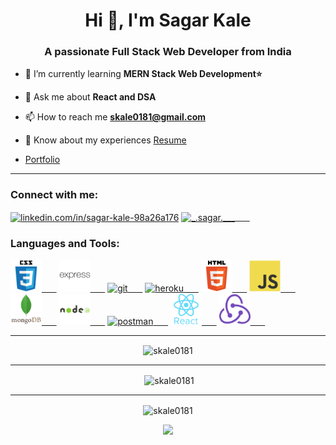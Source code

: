 <h1 align="center">Hi 👋, I'm Sagar Kale</h1>
<h3 align="center">A passionate Full Stack Web Developer from India</h3>

<!--  <p align="left"> <img src="https://komarev.com/ghpvc/?username=skale0181&label=Profile%20views&color=0e75b6&style=flat" alt="skale0181" /> </p> -->

- 🌱 I’m currently learning **MERN Stack Web Development⭐️**

- 💬 Ask me about **React and DSA**

- 📫 How to reach me **skale0181@gmail.com**

- 📄 Know about my experiences <a href="https://drive.google.com/file/d/1c_F5kbo4Wnz0BgHrf4y0MBMa0kOOLSOj/view">Resume</a>

- <a href="https://portfolio-chi-liart-77.vercel.app/">Portfolio</a>

<hr>
<h3 align="left">Connect with me:</h3>
<p align="left">
<a href="https://linkedin.com/in/sagar-kale-98a26a176" target="_blank"><img align="center" src="https://raw.githubusercontent.com/rahuldkjain/github-profile-readme-generator/master/src/images/icons/Social/linked-in-alt.svg" alt="linkedin.com/in/sagar-kale-98a26a176" height="30" width="40" /></a>
  <a href="https://instagram.com/pencil_illustration0181?utm_medium=copy_link" target="_blank"><img align="center" src="https://raw.githubusercontent.com/rahuldkjain/github-profile-readme-generator/master/src/images/icons/Social/instagram.svg" alt="_.sagar.___" height="50" width="50" />&nbsp;&nbsp;&nbsp;&nbsp;&nbsp;&nbsp;</a>
</p>

<h3 align="left">Languages and Tools:</h3>
<p align="left"> <a href="https://www.w3schools.com/css/" target="_blank" rel="noreferrer"> <img src="https://raw.githubusercontent.com/devicons/devicon/master/icons/css3/css3-original-wordmark.svg" alt="css3" height="50" width="50" />&nbsp;&nbsp;&nbsp;&nbsp;&nbsp;&nbsp;</a> <a href="https://expressjs.com" target="_blank" rel="noreferrer"> <img src="https://raw.githubusercontent.com/devicons/devicon/master/icons/express/express-original-wordmark.svg" alt="express" height="50" width="50" />&nbsp;&nbsp;&nbsp;&nbsp;&nbsp;&nbsp;</a> <a href="https://git-scm.com/" target="_blank" rel="noreferrer"> <img src="https://www.vectorlogo.zone/logos/git-scm/git-scm-icon.svg" alt="git" height="50" width="50" />&nbsp;&nbsp;&nbsp;&nbsp;&nbsp;&nbsp;</a> <a href="https://heroku.com" target="_blank" rel="noreferrer"> <img src="https://www.vectorlogo.zone/logos/heroku/heroku-icon.svg" alt="heroku" height="50" width="50" />&nbsp;&nbsp;&nbsp;&nbsp;&nbsp;&nbsp;</a> <a href="https://www.w3.org/html/" target="_blank" rel="noreferrer"> <img src="https://raw.githubusercontent.com/devicons/devicon/master/icons/html5/html5-original-wordmark.svg" alt="html5" height="50" width="50" />&nbsp;&nbsp;&nbsp;&nbsp;&nbsp;&nbsp;</a> <a href="https://developer.mozilla.org/en-US/docs/Web/JavaScript" target="_blank" rel="noreferrer"> <img src="https://raw.githubusercontent.com/devicons/devicon/master/icons/javascript/javascript-original.svg" alt="javascript" height="50" width="50" />&nbsp;&nbsp;&nbsp;&nbsp;&nbsp;&nbsp;</a> <a href="https://www.mongodb.com/" target="_blank" rel="noreferrer"> <img src="https://raw.githubusercontent.com/devicons/devicon/master/icons/mongodb/mongodb-original-wordmark.svg" alt="mongodb"height="50" width="50" />&nbsp;&nbsp;&nbsp;&nbsp;&nbsp;&nbsp;</a> <a href="https://nodejs.org" target="_blank" rel="noreferrer"> <img src="https://raw.githubusercontent.com/devicons/devicon/master/icons/nodejs/nodejs-original-wordmark.svg" alt="nodejs" height="50" width="50" />&nbsp;&nbsp;&nbsp;&nbsp;&nbsp;&nbsp;</a> <a href="https://postman.com" target="_blank" rel="noreferrer"> <img src="https://www.vectorlogo.zone/logos/getpostman/getpostman-icon.svg" alt="postman" height="50" width="50" />&nbsp;&nbsp;&nbsp;&nbsp;&nbsp;&nbsp;</a> <a href="https://reactjs.org/" target="_blank" rel="noreferrer"> <img src="https://raw.githubusercontent.com/devicons/devicon/master/icons/react/react-original-wordmark.svg" alt="react" height="50" width="50" />&nbsp;&nbsp;&nbsp;&nbsp;&nbsp;&nbsp;</a> <a href="https://redux.js.org" target="_blank" rel="noreferrer"> <img src="https://raw.githubusercontent.com/devicons/devicon/master/icons/redux/redux-original.svg" alt="redux" height="50" width="50" />&nbsp;&nbsp;&nbsp;&nbsp;&nbsp;&nbsp;</a> </p>
<hr>
<p align="center"><img align="center" src="https://github-readme-stats.vercel.app/api/top-langs?username=skale0181&show_icons=true&locale=en&layout=compact" alt="skale0181" /></p>
<hr>
<p align="center">&nbsp;<img align="center" src="https://github-readme-stats.vercel.app/api?username=skale0181&show_icons=true&locale=en" alt="skale0181" /></p>
<hr>
<p align="center"><img align="center" src="https://github-readme-streak-stats.herokuapp.com/?user=skale0181&" alt="skale0181" /></p>


<p align="center">
  <img  src="https://raw.githubusercontent.com/Trilokia/Trilokia/379277808c61ef204768a61bbc5d25bc7798ccf1/bottom_header.svg">
  </p>

<!--
**skale0181/skale0181** is a ✨ _special_ ✨ repository because its `README.md` (this file) appears on your GitHub profile.

Here are some ideas to get you started:

- 🔭 I’m currently working on ...
- 🌱 I’m currently learning ...
- 👯 I’m looking to collaborate on ...
- 🤔 I’m looking for help with ...
- 💬 Ask me about ...
- 📫 How to reach me: ...
- 😄 Pronouns: ...
- ⚡ Fun fact: ...
-->
